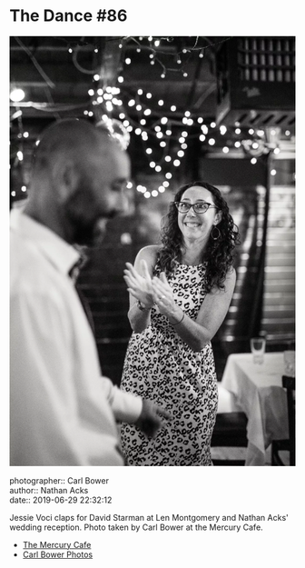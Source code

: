# The Dance #86

![Jessie Starman Voci claps for David Starman](assets/2019-06-29-set-4-the-dance-86.webp)

photographer:: Carl Bower  
author:: Nathan Acks  
date:: 2019-06-29 22:32:12

Jessie Voci claps for David Starman at Len Montgomery and Nathan Acks' wedding reception. Photo taken by Carl Bower at the Mercury Cafe.

* [The Mercury Cafe](http://mercurycafe.com)
* [Carl Bower Photos](https://carlbowerphotos.com)
